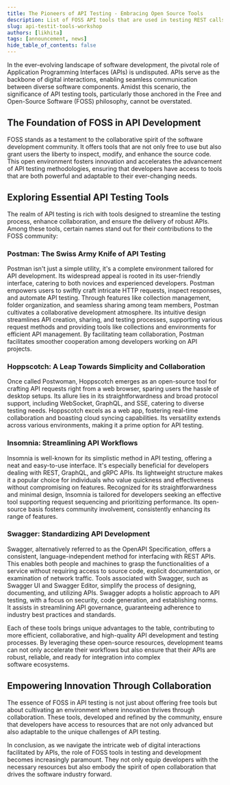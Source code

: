 ```yaml
---
title: The Pioneers of API Testing - Embracing Open Source Tools
description: List of FOSS API tools that are used in testing REST calls.
slug: api-testit-tools-workshop
authors: [likhita]
tags: [announcement, news]
hide_table_of_contents: false
---
```


In the ever-evolving landscape of software development, the pivotal role of Application Programming Interfaces (APIs) is undisputed. APIs serve as the backbone of digital interactions, enabling seamless communication between diverse software components. Amidst this scenario, the significance of API testing tools, particularly those anchored in the Free and Open-Source Software (FOSS) philosophy, cannot be overstated.

## The Foundation of FOSS in API Development

FOSS stands as a testament to the collaborative spirit of the software development community. It offers tools that are not only free to use but also grant users the liberty to inspect, modify, and enhance the source code. This open environment fosters innovation and accelerates the advancement of API testing methodologies, ensuring that developers have access to tools that are both powerful and adaptable to their ever-changing needs.

## Exploring Essential API Testing Tools

The realm of API testing is rich with tools designed to streamline the testing process, enhance collaboration, and ensure the delivery of robust APIs. Among these tools, certain names stand out for their contributions to the FOSS community:

### Postman: The Swiss Army Knife of API Testing

Postman isn't just a simple utility, it's a complete environment tailored for API development. Its widespread appeal is rooted in its user-friendly interface, catering to both novices and experienced developers. Postman empowers users to swiftly craft intricate HTTP requests, inspect responses, and automate API testing. Through features like collection management, folder organization, and seamless sharing among team members, Postman cultivates a collaborative development atmosphere. Its intuitive design streamlines API creation, sharing, and testing processes, supporting various request methods and providing tools like collections and environments for efficient API management. By facilitating team collaboration, Postman facilitates smoother cooperation among developers working on API projects.

### Hoppscotch: A Leap Towards Simplicity and Collaboration
Once called Postwoman, Hoppscotch emerges as an open-source tool for crafting API requests right from a web browser, sparing users the hassle of desktop setups. Its allure lies in its straightforwardness and broad protocol support, including WebSocket, GraphQL, and SSE, catering to diverse testing needs. Hoppscotch excels as a web app, fostering real-time collaboration and boasting cloud syncing capabilities. Its versatility extends across various environments, making it a prime option for API testing.

### Insomnia: Streamlining API Workflows
Insomnia is well-known for its simplistic method in API testing, offering a neat and easy-to-use interface. It's especially beneficial for developers dealing with REST, GraphQL, and gRPC APIs. Its lightweight structure makes it a popular choice for individuals who value quickness and effectiveness without compromising on features. Recognized for its straightforwardness and minimal design, Insomnia is tailored for developers seeking an effective tool supporting request sequencing and prioritizing performance. Its open-source basis fosters community involvement, consistently enhancing its range of features.

### Swagger: Standardizing API Development
Swagger, alternatively referred to as the OpenAPI Specification, offers a consistent, language-independent method for interfacing with REST APIs. This enables both people and machines to grasp the functionalities of a service without requiring access to source code, explicit documentation, or examination of network traffic. Tools associated with Swagger, such as Swagger UI and Swagger Editor, simplify the process of designing, documenting, and utilizing APIs. Swagger adopts a holistic approach to API testing, with a focus on security, code generation, and establishing norms. It assists in streamlining API governance, guaranteeing adherence to industry best practices and standards.

Each of these tools brings unique advantages to the table, contributing to more efficient, collaborative, and high-quality API development and testing processes. By leveraging these open-source resources, development teams can not only accelerate their workflows but also ensure that their APIs are robust, reliable, and ready for integration into complex software ecosystems.

## Empowering Innovation Through Collaboration
The essence of FOSS in API testing is not just about offering free tools but about cultivating an environment where innovation thrives through collaboration. These tools, developed and refined by the community, ensure that developers have access to resources that are not only advanced but also adaptable to the unique challenges of API testing.

In conclusion, as we navigate the intricate web of digital interactions facilitated by APIs, the role of FOSS tools in testing and development becomes increasingly paramount. They not only equip developers with the necessary resources but also embody the spirit of open collaboration that drives the software industry forward.
